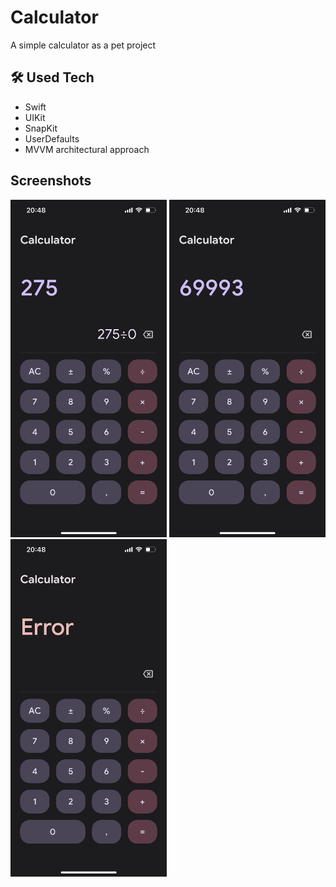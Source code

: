 # Calculator
A simple calculator as a pet project

## 🛠 Used Tech
- Swift
- UIKit
- SnapKit
- UserDefaults
- MVVM architectural approach

## Screenshots
<p>
  <img src="Screenshots/Screen1.PNG" width="250" height="540">
  <img src="Screenshots/Screen2.PNG" width="250" height="540">
  <img src="Screenshots/Screen3.PNG" width="250" height="540">
</p>

